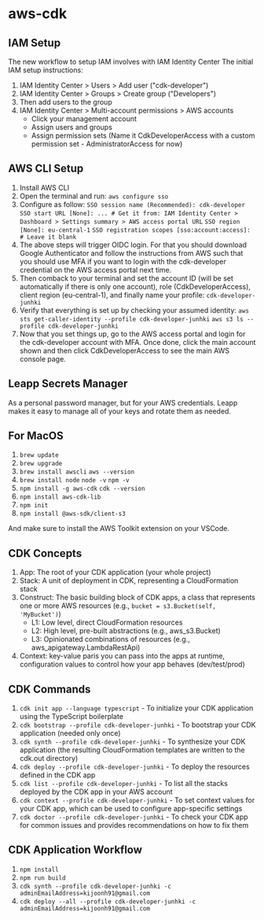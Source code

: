 # aws-cdk

## IAM Setup

The new workflow to setup IAM involves with IAM Identity Center
The initial IAM setup instructions:

1. IAM Identity Center > Users > Add user ("cdk-developer")
2. IAM Identity Center > Groups > Create group ("Developers")
3. Then add users to the group
4. IAM Identity Center > Multi-account permissions > AWS accounts
   - Click your management account
   - Assign users and groups
   - Assign permission sets (Name it CdkDeveloperAccess with a custom permission set - AdministratorAccess for now)

## AWS CLI Setup

1. Install AWS CLI
2. Open the terminal and run: `aws configure sso`
3. Configure as follow:
`SSO session name (Recommended): cdk-developer`
`SSO start URL [None]: ... # Get it from: IAM Identity Center > Dashboard > Settings summary > AWS access portal URL`
`SSO region [None]: eu-central-1`
`SSO registration scopes [sso:account:access]: # Leave it blank`
4. The above steps will trigger OIDC login. For that you should download Google Authenticator and follow the instructions from AWS such that you should use MFA if you want to login with the cdk-developer credential on the AWS access portal next time.
5. Then comback to your terminal and set the account ID (will be set automatically if there is only one account), role (CdkDeveloperAccess), client region (eu-central-1), and finally name your profile: `cdk-developer-junhki`
6. Verify that everything is set up by checking your assumed identity:
`aws sts get-caller-identity --profile cdk-developer-junhki`
`aws s3 ls --profile cdk-developer-junhki`
7. Now that you set things up, go to the AWS access portal and login for the cdk-developer account with MFA. Once done, click the main account shown and then click CdkDeveloperAccess to see the main AWS console page.

## Leapp Secrets Manager

As a personal password manager, but for your AWS credentials. Leapp makes it easy to manage all of your keys and rotate them as needed.

## For MacOS

1. `brew update`
2. `brew upgrade`
3. `brew install awscli`
   `aws --version`
4. `brew install node`
   `node -v`
   `npm -v`
5. `npm install -g aws-cdk`
   `cdk --version`
6. `npm install aws-cdk-lib`
7. `npm init`
8. `npm install @aws-sdk/client-s3`

And make sure to install the AWS Toolkit extension on your VSCode.

## CDK Concepts

1. App: The root of your CDK application (your whole project)
2. Stack: A unit of deployment in CDK, representing a CloudFormation stack
3. Construct: The basic building block of CDK apps, a class that represents one or more AWS resources
(e.g., `bucket = s3.Bucket(self, 'MyBucket')`)
   - L1: Low level, direct CloudFormation resources
   - L2: High level, pre-built abstractions (e.g., aws_s3.Bucket)
   - L3: Opinionated combinations of resources (e.g., aws_apigateway.LambdaRestApi)
4. Context: key-value paris you can pass into the apps at runtime, configuration values to control how your app behaves (dev/test/prod)

## CDK Commands

1. `cdk init app --language typescript` - To initialize your CDK application using the TypeScript boilerplate
2. `cdk bootstrap --profile cdk-developer-junhki` - To bootstrap your CDK application (needed only once)
3. `cdk synth --profile cdk-developer-junhki` - To synthesize your CDK application (the resulting CloudFormation templates are written to the cdk.out directory)
4. `cdk deploy --profile cdk-developer-junhki` - To deploy the resources defined in the CDK app
5. `cdk list --profile cdk-developer-junhki` - To list all the stacks deployed by the CDK app in your AWS account
6. `cdk context --profile cdk-developer-junhki` - To set context values for your CDK app, which can be used to configure app-specific settings
7. `cdk doctor --profile cdk-developer-junhki` - To check your CDK app for common issues and provides recommendations on how to fix them

## CDK Application Workflow

1. `npm install`
2. `npm run build`
3. `cdk synth --profile cdk-developer-junhki -c adminEmailAddress=kijoonh91@gmail.com`
4. `cdk deploy --all --profile cdk-developer-junhki -c adminEmailAddress=kijoonh91@gmail.com`
